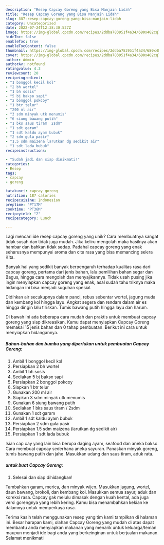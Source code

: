```yaml
---
description: "Resep Capcay Goreng yang Bisa Manjain Lidah"
title: "Resep Capcay Goreng yang Bisa Manjain Lidah"
slug: 887-resep-capcay-goreng-yang-bisa-manjain-lidah
category: Uncategorized
date: 2022-07-24T12:38:30.527Z
image: https://img-global.cpcdn.com/recipes/2ddba783951f4a34/680x482cq70/capcay-goreng-foto-resep-utama.jpg
hideToc: false
enableToc: true
enableTocContent: false
thumbnail: https://img-global.cpcdn.com/recipes/2ddba783951f4a34/680x482cq70/capcay-goreng-foto-resep-utama.jpg
cover: https://img-global.cpcdn.com/recipes/2ddba783951f4a34/680x482cq70/capcay-goreng-foto-resep-utama.jpg
author: Admin
authorAv: notfound
ratingvalue: 4.3
reviewcount: 20
recipeingredient:
- "1 bonggol kecil kol"
- "2 bh wortel"
- "1 bh sosis"
- "5 bj bakso sapi"
- "2 bonggol pokcoy"
- "1 btr telur"
- "200 ml air"
- "3 sdm minyak utk menumis"
- "6 siung bawang putih"
- "1 bks saus tiram  2sdm"
- "1 sdt garam"
- "1 sdt kaldu ayam bubuk"
- "2 sdm gula pasir"
- "1.5 sdm maizena larutkan dg sedikit air"
- "1 sdt lada bubuk"
recipeinstructions:

- "Sudah jadi dan siap dinikmati!"
categories:
- Resep
tags:
- capcay
- goreng

katakunci: capcay goreng 
nutrition: 187 calories
recipecuisine: Indonesian
preptime: "PT17M"
cooktime: "PT36M"
recipeyield: "2"
recipecategory: Lunch

---
```





Lagi mencari ide resep capcay goreng yang unik? Cara membuatnya sangat tidak susah dan tidak juga mudah. Jika keliru mengolah maka hasilnya akan hambar dan bahkan tidak sedap. Padahal capcay goreng yang enak seharusnya mempunyai aroma dan cita rasa yang bisa memancing selera Kita.





Banyak hal yang sedikit banyak berpengaruh terhadap kualitas rasa dari capcay goreng, pertama dari jenis bahan, lalu pemilihan bahan segar dan Bagus, hingga cara mengolah dan menyajikannya. Tidak usah pusing jika ingin menyiapkan capcay goreng yang enak,      asal sudah tahu triknya maka hidangan ini bisa menjadi suguhan spesial.














Didihkan air secukupnya dalam panci, rebus sebentar wortel, jagung muda dan kembang kol hingga layu. Angkat segera dan rendam dalam air es hingga dingin lalu tiriskan. Tumis bawang putih hingga layu dan harum.






Di bawah ini ada beberapa cara mudah dan praktis untuk membuat capcay goreng yang siap dikreasikan. Kamu dapat menyiapkan Capcay Goreng memakai 15 jenis bahan dan 0 tahap pembuatan. Berikut ini cara untuk menyiapkan hidangannya.

<!--inarticleads1-->

##### Bahan-bahan dan bumbu yang diperlukan untuk pembuatan Capcay Goreng:

1. Ambil 1 bonggol kecil kol
1. Persiapkan 2 bh wortel
1. Ambil 1 bh sosis
1. Sediakan 5 bj bakso sapi
1. Persiapkan 2 bonggol pokcoy
1. Siapkan 1 btr telur
1. Gunakan 200 ml air
1. Siapkan 3 sdm minyak utk menumis
1. Gunakan 6 siung bawang putih
1. Sediakan 1 bks saus tiram / 2sdm
1. Gunakan 1 sdt garam
1. Ambil 1 sdt kaldu ayam bubuk
1. Persiapkan 2 sdm gula pasir
1. Persiapkan 1.5 sdm maizena (larutkan dg sedikit air)
1. Persiapkan 1 sdt lada bubuk


Isian cap cay yang lain bisa berupa daging ayam, seafood dan aneka bakso. Cara membuat capcay sederhana aneka sayuran. Panaskan minyak goreng, tumis bawang putih dan jahe. Masukkan udang dan saus tiram, aduk rata. 

<!--inarticleads2-->

#####  untuk buat Capcay Goreng:


1. Selesai dan siap dihidangkan!

Tambahkan garam, merica, dan minyak wijen. Masukkan jagung, wortel, daun bawang, brokoli, dan kembang kol. Masukkan semua sayur, aduk dan koreksi rasa. Capcay gak melulu dimasak dengan kuah kental, ada juga versi gorengnya yang lebih kering. Kamu bisa menambahkan kekian ke dalamnya untuk memperkaya rasa. 

Terima kasih telah menggunakan resep yang tim kami tampilkan di halaman ini. Besar harapan kami, olahan Capcay Goreng yang mudah di atas dapat membantu anda menyiapkan makanan yang menarik untuk keluarga/teman maupun menjadi ide bagi anda yang berkeinginan untuk berjualan makanan. Selamat menikmati
